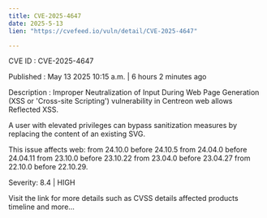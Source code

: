 ```yaml
---
title: CVE-2025-4647
date: 2025-5-13
lien: "https://cvefeed.io/vuln/detail/CVE-2025-4647"

---
```


CVE ID : CVE-2025-4647

Published :  May 13
2025
10:15 a.m. | 6 hours
2 minutes ago

Description : Improper Neutralization of Input During Web Page Generation (XSS or 'Cross-site Scripting') vulnerability in Centreon web allows Reflected XSS.

A user with elevated privileges can bypass sanitization measures by replacing the content of an existing SVG.

This issue affects web: from 24.10.0 before 24.10.5
from 24.04.0 before 24.04.11
from 23.10.0 before 23.10.22
from 23.04.0 before 23.04.27
from 22.10.0 before 22.10.29.

Severity: 8.4 | HIGH

Visit the link for more details
such as CVSS details
affected products
timeline
and more...
